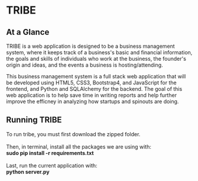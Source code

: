 # TRIBE

## At a Glance

TRIBE is a web application is designed to be a business management system, where it keeps track of a business's basic and financial information, the goals and skills of individuals who work at the business, the founder's origin and ideas, and the events a business is hosting/attending.

This business management system is a full stack web application that will be developed using HTML5, CSS3, Bootstrap4, and JavaScript for the frontend, and Python and SQLAlchemy for the backend. The goal of this web application is to help save time in writing reports and help further improve the efficney in analyzing how startups and spinouts are doing.

## Running TRIBE
To run tribe, you must first download the zipped folder. <br /><br />
Then, in terminal, install all the packages we are using with: <br />
**sudo pip install -r requirements.txt**<br /><br />
Last, run the current application with: <br />**python server.py**<br /><br />

